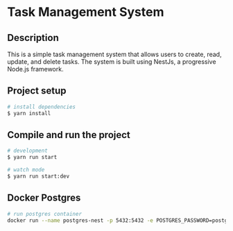 # Task Management System

## Description

This is a simple task management system that allows users to create, read, update, and delete tasks. The system is built using NestJs, a progressive Node.js framework.

## Project setup

```bash
# install dependencies
$ yarn install

```

## Compile and run the project

```bash
# development
$ yarn run start

# watch mode
$ yarn run start:dev

```

## Docker Postgres

```bash
# run postgres container
docker run --name postgres-nest -p 5432:5432 -e POSTGRES_PASSWORD=postgres -d postgres

```
